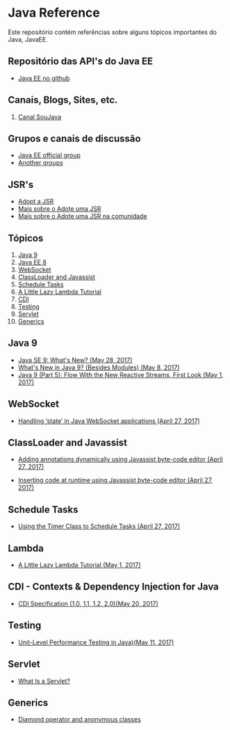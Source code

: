 # Java Reference

Este repositório contém referências sobre alguns tópicos importantes do Java, JavaEE.

## Repositório das API's do Java EE
* [Java EE no github](https://javaee.github.io/)


## Canais, Blogs, Sites, etc.

1. [Canal SouJava](https://www.youtube.com/channel/UCH0qj1HFZ9jy0w87YfMSA7w)

## Grupos e canais de discussão

* [Java EE official group](https://javaee.groups.io/g/javaee)
* [Another groups](https://javaee.groups.io/g/javaee/subgroups)

## JSR's

* [Adopt a JSR](https://github.com/Adopt-a-JSR)
* [Mais sobre o Adote uma JSR](https://blogs.oracle.com/java/adopt-a-jsr)
* [Mais sobre o Adote uma JSR na comunidade](https://community.oracle.com/community/java/jcp/adopt-a-jsr)


## Tópicos

1. [Java 9](#java9)
2. [Java EE 8](#javaee8)
3. [WebSocket](#wsocket)
4. [ClassLoader and Javassist](#classLoader)
5. [Schedule Tasks](#stask)
6. [A Little Lazy Lambda Tutorial](#lambda)
7. [CDI](#cdi)
8. [Testing](#testing)
9. [Servlet](#servlet)
10. [Generics](#generics)

<h2 id="java9">Java 9</h2>

* [Java SE 9: What's New? (May 28, 2017)](https://dzone.com/articles/java-se-9-whats-new)
* [What's New in Java 9? (Besides Modules) (May 8, 2017)](https://dzone.com/articles/java-9-besides-modules)
* [Java 9 (Part 5): Flow With the New Reactive Streams, First Look (May 1, 2017)](https://dzone.com/articles/java-9-tutorial-flow-with-the-new-reactive-streams)

<h2 id="wsocket">WebSocket</h2>

* [Handling ‘state’ in Java WebSocket applications (April 27, 2017)](https://abhirockzz.wordpress.com/2017/04/27/handling-state-in-java-websocket-applications/)

<h2 id="classLoader">ClassLoader and Javassist</h2>

* [Adding annotations dynamically using Javassist byte-code editor (April 27, 2017)](https://prismoskills.appspot.com/lessons/Super_Java/Dynamically_adding_annotations.jsp)

* [Inserting code at runtime using Javassist byte-code editor (April 27, 2017)](https://prismoskills.appspot.com/lessons/Super_Java/Insert_code_at_runtime.jsp)

<h2 id="stask">Schedule Tasks</h2>

* [Using the Timer Class to Schedule Tasks (April 27, 2017)](https://dzone.com/articles/using-timer-class-to-schedule-tasks)

<h2 id="stask">Lambda</h2>

* [A Little Lazy Lambda Tutorial (May 1, 2017)](https://dzone.com/articles/a-little-lazy-lambda-tutorial)

<h2 id="cdi">CDI - Contexts & Dependency Injection for Java</h2>

* [CDI Specification (1.0, 1.1, 1.2, 2.0)(May 20, 2017)](http://www.cdi-spec.org/download/)

<h2 id="testing">Testing</h2>

* [Unit-Level Performance Testing in Java)(May 11, 2017)](https://dzone.com/articles/unit-level-performance-testing-in-java)


<h2 id="servlet">Servlet</h2>

* [What Is a Servlet?](http://docs.oracle.com/javaee/5/tutorial/doc/bnafe.html)

<h2 id="generics">Generics</h2>

* [Diamond operator and anonymous classes](http://mail.openjdk.java.net/pipermail/coin-dev/2011-June/003283.html)


